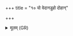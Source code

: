 +++
title = "१० यो वेदानडुहो दोहान्"

+++
<details><summary>मूलम् (GR)</summary>

यो वेदानडुहो दोहान्  
सप्तान् उपदस्वतः ।  
प्रजां च लोकं चाप्नोति  
तथा सप्त र्षयो विदुः ॥
</details>
